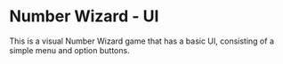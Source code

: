 # Number Wizard - UI

This is a visual Number Wizard game that has a basic UI, consisting of a simple menu and option buttons.

